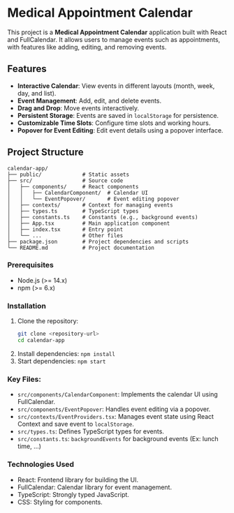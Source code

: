 # Medical Appointment Calendar

This project is a **Medical Appointment Calendar** application built with React and FullCalendar. It allows users to manage events such as appointments, with features like adding, editing, and removing events.

## Features

- **Interactive Calendar**: View events in different layouts (month, week, day, and list).
- **Event Management**: Add, edit, and delete events.
- **Drag and Drop**: Move events interactively.
- **Persistent Storage**: Events are saved in `localStorage` for persistence.
- **Customizable Time Slots**: Configure time slots and working hours.
- **Popover for Event Editing**: Edit event details using a popover interface.

## Project Structure

```plaintext
calendar-app/
├── public/             # Static assets
├── src/                # Source code
│   ├── components/     # React components
│   │   ├── CalendarComponent/  # Calendar UI
│   │   └── EventPopover/       # Event editing popover
│   ├── contexts/       # Context for managing events
│   ├── types.ts        # TypeScript types
│   ├── constants.ts    # Constants (e.g., background events)
│   ├── App.tsx         # Main application component
│   ├── index.tsx       # Entry point
│   └── ...             # Other files
├── package.json        # Project dependencies and scripts
└── README.md           # Project documentation
```
### Prerequisites

- Node.js (>= 14.x)
- npm (>= 6.x)

### Installation

1. Clone the repository:
   ```bash
   git clone <repository-url>
   cd calendar-app

2. Install dependencies: ```npm install```
3. Start dependencies: ```npm start```

### Key Files:

- ```src/components/CalendarComponent```: Implements the calendar UI using FullCalendar.
- ```src/components/EventPopover```: Handles event editing via a popover.
- ```src/contexts/EventProviders.tsx```: Manages event state using React Context and save event to ```localStorage```.
- ```src/types.ts```: Defines TypeScript types for events.
- ```src/constants.ts```: ```backgroundEvents``` for background events (Ex: lunch time, ...)

### Technologies Used
- React: Frontend library for building the UI.
- FullCalendar: Calendar library for event management.
- TypeScript: Strongly typed JavaScript.
- CSS: Styling for components.